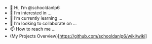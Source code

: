 - 👋 Hi, I’m @schooldanlp6
- 👀 I’m interested in ...
- 🌱 I’m currently learning ...
- 💞️ I’m looking to collaborate on ...
- 📫 How to reach me ...
- (My Projects Overview)[https://github.com/schooldanlp6/wiki/wiki]
